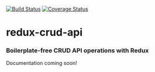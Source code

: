 [![Build Status](https://travis-ci.org/jsherbert/redux-crud-api.svg?branch=master)](https://travis-ci.org/jsherbert/redux-crud-api)
[![Coverage Status](https://coveralls.io/repos/github/jsherbert/redux-crud-api/badge.svg?branch=master)](https://coveralls.io/github/jsherbert/redux-crud-api?branch=master)

# redux-crud-api

### Boilerplate-free CRUD API operations with Redux

Documentation coming soon!
